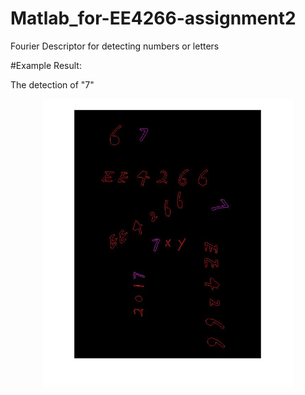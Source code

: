 # Matlab_for-EE4266-assignment2

Fourier Descriptor for detecting numbers or letters

#Example Result: 

The detection of "7"

<center><img src="figure1.jpg" width="400" hspace="10"></center>
